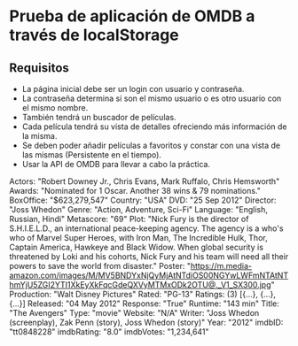 # Prueba de aplicación de OMDB a través de localStorage

## Requisitos

* La página inicial debe ser un login con usuario y contraseña.
* La contraseña determina si son el mismo usuario o es otro usuario con el mismo nombre.
* También tendrá un buscador de películas.
* Cada película tendrá su vista de detalles ofreciendo más información de la misma.
* Se deben poder añadir películas a favoritos y constar con una vista de las mismas (Persistente en el tiempo).
* Usar la API de OMDB para llevar a cabo la práctica.

Actors: "Robert Downey Jr., Chris Evans, Mark Ruffalo, Chris Hemsworth"
Awards: "Nominated for 1 Oscar. Another 38 wins & 79 nominations."
BoxOffice: "$623,279,547"
Country: "USA"
DVD: "25 Sep 2012"
Director: "Joss Whedon"
Genre: "Action, Adventure, Sci-Fi"
Language: "English, Russian, Hindi"
Metascore: "69"
Plot: "Nick Fury is the director of S.H.I.E.L.D., an international peace-keeping agency. The agency is a who's who of Marvel Super Heroes, with Iron Man, The Incredible Hulk, Thor, Captain America, Hawkeye and Black Widow. When global security is threatened by Loki and his cohorts, Nick Fury and his team will need all their powers to save the world from disaster."
Poster: "https://m.media-amazon.com/images/M/MV5BNDYxNjQyMjAtNTdiOS00NGYwLWFmNTAtNThmYjU5ZGI2YTI1XkEyXkFqcGdeQXVyMTMxODk2OTU@._V1_SX300.jpg"
Production: "Walt Disney Pictures"
Rated: "PG-13"
Ratings: (3) [{…}, {…}, {…}]
Released: "04 May 2012"
Response: "True"
Runtime: "143 min"
Title: "The Avengers"
Type: "movie"
Website: "N/A"
Writer: "Joss Whedon (screenplay), Zak Penn (story), Joss Whedon (story)"
Year: "2012"
imdbID: "tt0848228"
imdbRating: "8.0"
imdbVotes: "1,234,641"
